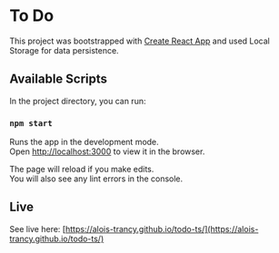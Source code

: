 # To Do

This project was bootstrapped with [Create React App](https://github.com/facebook/create-react-app) and used Local Storage for data persistence.

## Available Scripts

In the project directory, you can run:

### `npm start`

Runs the app in the development mode.\
Open [http://localhost:3000](http://localhost:3000) to view it in the browser.

The page will reload if you make edits.\
You will also see any lint errors in the console.

## Live

See live here: [https://alois-trancy.github.io/todo-ts/](https://alois-trancy.github.io/todo-ts/)
